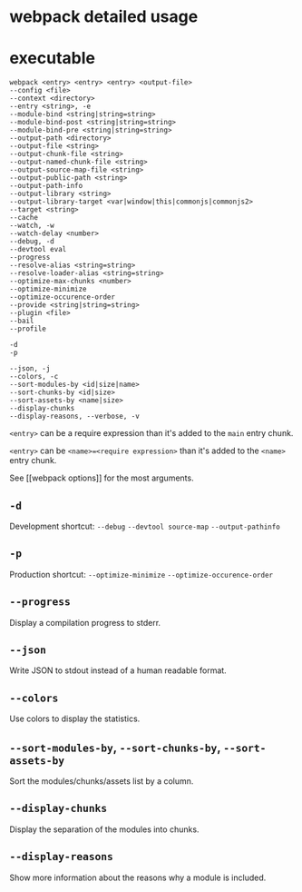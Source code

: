# webpack detailed usage

# executable

```
webpack <entry> <entry> <entry> <output-file>
--config <file>
--context <directory>
--entry <string>, -e
--module-bind <string|string=string>
--module-bind-post <string|string=string>
--module-bind-pre <string|string=string>
--output-path <directory>
--output-file <string>
--output-chunk-file <string>
--output-named-chunk-file <string>
--output-source-map-file <string>
--output-public-path <string>
--output-path-info
--output-library <string>
--output-library-target <var|window|this|commonjs|commonjs2>
--target <string>
--cache
--watch, -w
--watch-delay <number>
--debug, -d
--devtool eval
--progress
--resolve-alias <string=string>
--resolve-loader-alias <string=string>
--optimize-max-chunks <number>
--optimize-minimize
--optimize-occurence-order
--provide <string|string=string>
--plugin <file>
--bail
--profile

-d
-p

--json, -j
--colors, -c
--sort-modules-by <id|size|name>
--sort-chunks-by <id|size>
--sort-assets-by <name|size>
--display-chunks
--display-reasons, --verbose, -v
```

`<entry>` can be a require expression than it's added to the `main` entry chunk.

`<entry>` can be `<name>=<require expression>` than it's added to the `<name>` entry chunk.

See [[webpack options]] for the most arguments.

## `-d`

Development shortcut: `--debug` `--devtool source-map` `--output-pathinfo`

## `-p`

Production shortcut: `--optimize-minimize` `--optimize-occurence-order`

## `--progress`

Display a compilation progress to stderr.

## `--json`

Write JSON to stdout instead of a human readable format.

## `--colors`

Use colors to display the statistics.

## `--sort-modules-by`, `--sort-chunks-by`, `--sort-assets-by`

Sort the modules/chunks/assets list by a column.

## `--display-chunks`

Display the separation of the modules into chunks.

## `--display-reasons`

Show more information about the reasons why a module is included.